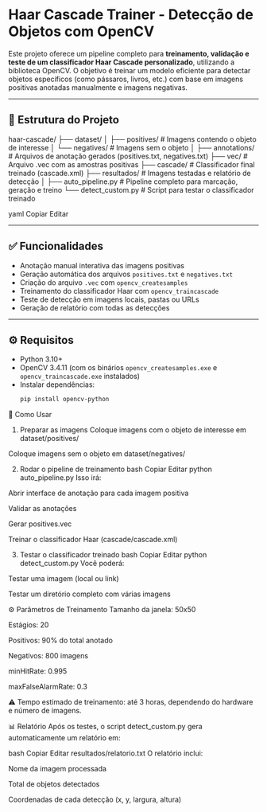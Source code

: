 # Haar Cascade Trainer - Detecção de Objetos com OpenCV

Este projeto oferece um pipeline completo para **treinamento, validação e teste de um classificador Haar Cascade personalizado**, utilizando a biblioteca OpenCV. O objetivo é treinar um modelo eficiente para detectar objetos específicos (como pássaros, livros, etc.) com base em imagens positivas anotadas manualmente e imagens negativas.

---

## 📁 Estrutura do Projeto

haar-cascade/
├── dataset/
│ ├── positives/ # Imagens contendo o objeto de interesse
│ └── negatives/ # Imagens sem o objeto
│
├── annotations/ # Arquivos de anotação gerados (positives.txt, negatives.txt)
├── vec/ # Arquivo .vec com as amostras positivas
├── cascade/ # Classificador final treinado (cascade.xml)
├── resultados/ # Imagens testadas e relatório de detecção
│
├── auto_pipeline.py # Pipeline completo para marcação, geração e treino
└── detect_custom.py # Script para testar o classificador treinado

yaml
Copiar
Editar

---

## ✅ Funcionalidades

- Anotação manual interativa das imagens positivas
- Geração automática dos arquivos `positives.txt` e `negatives.txt`
- Criação do arquivo `.vec` com `opencv_createsamples`
- Treinamento do classificador Haar com `opencv_traincascade`
- Teste de detecção em imagens locais, pastas ou URLs
- Geração de relatório com todas as detecções

---

## ⚙️ Requisitos

- Python 3.10+
- OpenCV 3.4.11 (com os binários `opencv_createsamples.exe` e `opencv_traincascade.exe` instalados)
- Instalar dependências:
  ```bash
  pip install opencv-python
🚀 Como Usar
1. Preparar as imagens
Coloque imagens com o objeto de interesse em dataset/positives/

Coloque imagens sem o objeto em dataset/negatives/

2. Rodar o pipeline de treinamento
bash
Copiar
Editar
python auto_pipeline.py
Isso irá:

Abrir interface de anotação para cada imagem positiva

Validar as anotações

Gerar positives.vec

Treinar o classificador Haar (cascade/cascade.xml)

3. Testar o classificador treinado
bash
Copiar
Editar
python detect_custom.py
Você poderá:

Testar uma imagem (local ou link)

Testar um diretório completo com várias imagens

⚙️ Parâmetros de Treinamento
Tamanho da janela: 50x50

Estágios: 20

Positivos: 90% do total anotado

Negativos: 800 imagens

minHitRate: 0.995

maxFalseAlarmRate: 0.3

⚠️ Tempo estimado de treinamento: até 3 horas, dependendo do hardware e número de imagens.

📊 Relatório
Após os testes, o script detect_custom.py gera automaticamente um relatório em:

bash
Copiar
Editar
resultados/relatorio.txt
O relatório inclui:

Nome da imagem processada

Total de objetos detectados

Coordenadas de cada detecção (x, y, largura, altura)

